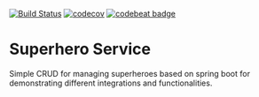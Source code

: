[![Build Status](https://travis-ci.org/cod3hulk/superhero-service.svg?branch=master)](https://travis-ci.org/cod3hulk/superhero-service)
[![codecov](https://codecov.io/gh/cod3hulk/superhero-service/branch/master/graph/badge.svg)](https://codecov.io/gh/cod3hulk/superhero-service)
[![codebeat badge](https://codebeat.co/badges/6463483a-e157-4765-a0ba-dcf21ed8c541)](https://codebeat.co/projects/github-com-cod3hulk-superhero-service-master)
# Superhero Service
Simple CRUD for managing superheroes based on spring boot for demonstrating different
integrations and functionalities.